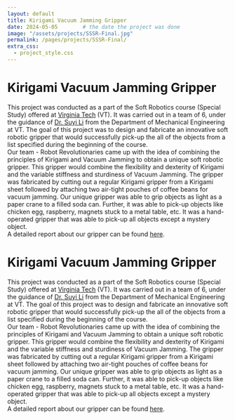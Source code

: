 ```yaml
---
layout: default
title: Kirigami Vacuum Jamming Gripper
date: 2024-05-05        # the date the project was done
image: "/assets/projects/SSSR-Final.jpg"
permalink: /pages/projects/SSSR-Final/
extra_css:
  - project_style.css
---
```


<!-- paste the body from SSSR-Final.html here -->
<div class="content_desktop">
    <div class="projects">
        <h1>Kirigami Vacuum Jamming Gripper</h1>
        <p>
            This project was conducted as a part of the Soft Robotics course (Special Study) offered at <a href="https://vt.edu">Virginia Tech</a> (VT). It was carried out in a team of 
            6, under the guidance of <a href="https://scholar.google.com/citations?user=hu-rElUAAAAJ&hl=en&oi=ao">Dr. Suyi Li</a> from the Department of Mechanical Engineering at VT. 
            The goal of this project was to design and fabricate an innovative soft robotic gripper that would successfully pick-up the all of the objects from a list 
            specified during the beginning of the course.<br>
            Our team - Robot Revolutionaries came up with the idea of combining the principles of Kirigami and Vacuum Jamming to obtain a unique soft robotic gripper. This gripper 
            would combine the flexibility and dexterity of Kirigami and the variable stiffness and sturdiness of Vacuum Jamming. The gripper was fabricated by cutting out a regular 
            Kirigami gripper from a Kirigami sheet followed by attaching two air-tight pouches of coffee beans for vacuum jamming. Our unique gripper was able to grip objects as light 
            as a paper crane to a filled soda can. Further, it was able to pick-up objects like chicken egg, raspberry, magnets stuck to a metal table, etc. It was a hand-operated 
            gripper that was able to pick-up all objects except a mystery object.<br>
            A detailed report about our gripper can be found <a href="https://sites.google.com/vt.edu/robot-revolutionaries/home">here</a>.
        </p>
    </div>
</div>
<!-- Page content for mobile-->
<div class="content_mobile">
    <div class="projects_mobile">
        <h1>Kirigami Vacuum Jamming Gripper</h1>
        <p>
            This project was conducted as a part of the Soft Robotics course (Special Study) offered at <a href="https://vt.edu">Virginia Tech</a> (VT). It was carried out in a team of 
            6, under the guidance of <a href="https://scholar.google.com/citations?user=hu-rElUAAAAJ&hl=en&oi=ao">Dr. Suyi Li</a> from the Department of Mechanical Engineering at VT. 
            The goal of this project was to design and fabricate an innovative soft robotic gripper that would successfully pick-up the all of the objects from a list 
            specified during the beginning of the course.<br>
            Our team - Robot Revolutionaries came up with the idea of combining the principles of Kirigami and Vacuum Jamming to obtain a unique soft robotic gripper. This gripper 
            would combine the flexibility and dexterity of Kirigami and the variable stiffness and sturdiness of Vacuum Jamming. The gripper was fabricated by cutting out a regular 
            Kirigami gripper from a Kirigami sheet followed by attaching two air-tight pouches of coffee beans for vacuum jamming. Our unique gripper was able to grip objects as light 
            as a paper crane to a filled soda can. Further, it was able to pick-up objects like chicken egg, raspberry, magnets stuck to a metal table, etc. It was a hand-operated 
            gripper that was able to pick-up all objects except a mystery object.<br>
            A detailed report about our gripper can be found <a href="https://sites.google.com/vt.edu/robot-revolutionaries/home">here</a>.
        </p>
    </div>
    <!-- <div class="project-photo">
        <img src="assets/NPR-STAR.png">
    </div> -->
</div>
